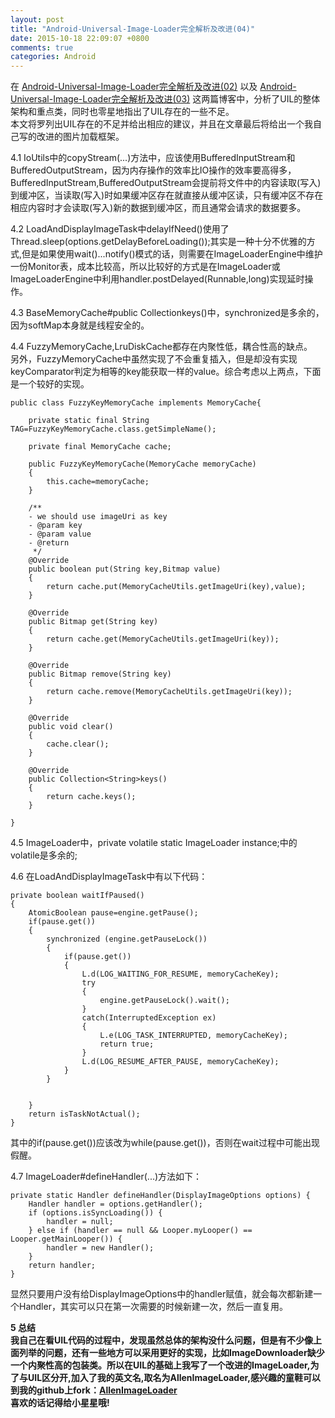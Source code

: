 ```yaml
---
layout: post
title: "Android-Universal-Image-Loader完全解析及改进(04)"
date: 2015-10-18 22:09:07 +0800
comments: true
categories: Android
---
```

在 [Android-Universal-Image-Loader完全解析及改进(02)](http://blog.imallen.wang/blog/2015/09/30/android-universal-image-loaderwan-quan-jie-xi-ji-gai-jin-02/) 以及 [Android-Universal-Image-Loader完全解析及改进(03)](http://blog.imallen.wang/blog/2015/10/01/android-universal-image-loaderwan-quan-jie-xi-ji-gai-jin-03/) 这两篇博客中，分析了UIL的整体架构和重点类，同时也零星地指出了UIL存在的一些不足。  
本文将罗列出UIL存在的不足并给出相应的建议，并且在文章最后将给出一个我自己写的改进的图片加载框架。<!--more-->  

4.1 IoUtils中的copyStream(...)方法中，应该使用BufferedInputStream和BufferedOutputStream，因为内存操作的效率比IO操作的效率要高得多，BufferedInputStream,BufferedOutputStream会提前将文件中的内容读取(写入)到缓冲区，当读取(写入)时如果缓冲区存在就直接从缓冲区读，只有缓冲区不存在相应内容时才会读取(写入)新的数据到缓冲区，而且通常会请求的数据要多。  

4.2 LoadAndDisplayImageTask中delayIfNeed()使用了Thread.sleep(options.getDelayBeforeLoading());其实是一种十分不优雅的方式,但是如果使用wait()...notify()模式的话，则需要在ImageLoaderEngine中维护一份Monitor表，成本比较高，所以比较好的方式是在ImageLoader或ImageLoaderEngine中利用handler.postDelayed(Runnable,long)实现延时操作。  

4.3 BaseMemoryCache#public Collection<String>keys()中，synchronized是多余的，因为softMap本身就是线程安全的。  

4.4 FuzzyMemoryCache,LruDiskCache都存在内聚性低，耦合性高的缺点。  
另外，FuzzyMemoryCache中虽然实现了不会重复插入，但是却没有实现keyComparator判定为相等的key能获取一样的value。综合考虑以上两点，下面是一个较好的实现。  

	public class FuzzyKeyMemoryCache implements MemoryCache{

	    private static final String TAG=FuzzyKeyMemoryCache.class.getSimpleName();

	    private final MemoryCache cache;

	    public FuzzyKeyMemoryCache(MemoryCache memoryCache)
	    {
	        this.cache=memoryCache;
	    }

	    /**
     	- we should use imageUri as key
     	- @param key
     	- @param value
     	- @return
	     */
	    @Override
	    public boolean put(String key,Bitmap value)
	    {	        
	        return cache.put(MemoryCacheUtils.getImageUri(key),value);
	    }

	    @Override
	    public Bitmap get(String key)
	    {
	        return cache.get(MemoryCacheUtils.getImageUri(key));
	    }

	    @Override
	    public Bitmap remove(String key)
	    {
	        return cache.remove(MemoryCacheUtils.getImageUri(key));
	    }

	    @Override
	    public void clear()
	    {
	        cache.clear();
	    }

	    @Override
	    public Collection<String>keys()
	    {
	        return cache.keys();
	    }

    }

4.5 ImageLoader中，private volatile static ImageLoader instance;中的volatile是多余的;  

4.6 在LoadAndDisplayImageTask中有以下代码：  

	private boolean waitIfPaused()
    {
        AtomicBoolean pause=engine.getPause();
        if(pause.get())
        {
            synchronized (engine.getPauseLock())
            { 
                if(pause.get())
                {
                    L.d(LOG_WAITING_FOR_RESUME, memoryCacheKey);
                    try
                    {
                        engine.getPauseLock().wait();
                    }
                    catch(InterruptedException ex)
                    {
                        L.e(LOG_TASK_INTERRUPTED, memoryCacheKey);
                        return true;
                    }
                    L.d(LOG_RESUME_AFTER_PAUSE, memoryCacheKey);
                }
            }


        }
        return isTaskNotActual();
    }

其中的if(pause.get())应该改为while(pause.get())，否则在wait过程中可能出现假醒。  

4.7 ImageLoader#defineHandler(...)方法如下：  

	private static Handler defineHandler(DisplayImageOptions options) {
		Handler handler = options.getHandler();
		if (options.isSyncLoading()) {
			handler = null;
		} else if (handler == null && Looper.myLooper() == Looper.getMainLooper()) {
			handler = new Handler();
		}
		return handler;
	}

显然只要用户没有给DisplayImageOptions中的handler赋值，就会每次都新建一个Handler，其实可以只在第一次需要的时候新建一次，然后一直复用。  

**5 总结**   
  **我自己在看UIL代码的过程中，发现虽然总体的架构没什么问题，但是有不少像上面列举的问题，还有一些地方可以采用更好的实现，比如ImageDownloader缺少一个内聚性高的包装类。所以在UIL的基础上我写了一个改进的ImageLoader,为了与UIL区分开,加入了我的英文名,取名为AllenImageLoader,感兴趣的童鞋可以到我的github上fork：[AllenImageLoader](https://github.com/HiWong/AllenImageLoader)  
  喜欢的话记得给小星星哦!**


